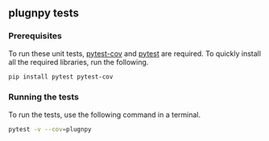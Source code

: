 ## plugnpy tests

### Prerequisites

To run these unit tests, [pytest-cov](https://pypi.org/project/pytest-cov/) and [pytest](https://docs.pytest.org/en/latest/contents.html) are required. To quickly install all the required libraries, run the following.

```sh
pip install pytest pytest-cov
```

### Running the tests

To run the tests, use the following command in a terminal.

```sh
pytest -v --cov=plugnpy
```
